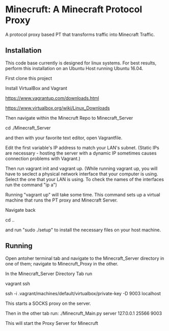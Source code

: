 # Minecruft: A Minecraft Protocol Proxy

A protocol proxy based PT that transforms traffic into Minecraft Traffic. 

## Installation 

This code base currently is designed for linux systems. For best results, perform this installation on an Ubuntu Host running Ubuntu 16.04. 

First clone this project

Install VirtualBox and Vagrant

https://www.vagrantup.com/downloads.html

https://www.virtualbox.org/wiki/Linux_Downloads

Then navigate within the Minecruft Repo to Minecraft_Server

cd ./Minecraft_Server

and then with your favorite text editor, open Vagrantfile. 

Edit the first variable's IP address to match your LAN's subnet. 
(Static IPs are necessary - hosting the server with a dynamic IP sometimes
causes connection problems with Vagrant.)

Then run vagrant init and vagrant up. 
(While running vagrant up, you will have to seclect a physical network interface that your computer is using.
Select the one that your LAN is using. To check the names of the interfaces run the command "ip a")

Running "vagrant up" will take some time. This command sets up a virtual machine that runs the PT proxy and Minecraft Server. 

Navigate back 

cd ..

and run "sudo ./setup" to install the necessary files on your host machine. 

## Running

Open antoher terminal tab and navigate to the Minecraft_Server directory in one of them; navigate to Minecruft_Proxy in the other. 

In the Minecraft_Server Directory Tab run 

vagrant ssh

ssh -i .vagrant/machines/default/virtualbox/private-key -D 9003 localhost

This starts a SOCKS proxy on the server.

Then in the other tab run: ./Minecruft_Main.py server 127.0.0.1 25566 9003

This will start the Proxy Server for Minecruft




